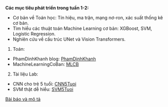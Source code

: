 **Các mục tiêu phát triển trong tuần 1-2:**
- Cơ bản về Toán học: Tín hiệu, ma trận, mạng nơ-ron, xác suất thống kê cơ bản.
- Tìm hiểu các thuật toán Machine Learning cơ bản: XGBoost, SVM, Logistic Regression.
- Nghiên cứu về cấu trúc UNet và Vision Transformers.

1. Toán:
- PhamDinhKhanh blog: [PhamDinhKhanh](https://phamdinhkhanh.github.io/deepai-book/intro.html)
- MachineLearningCoBan: [MLCB](https://machinelearningcoban.com/)

2. Tài liệu Lab:
- CNN cho trẻ 5 tuổi: [CNN5Tuoi](CNN_explained.pdf)
- SVM thật dễ hiểu: [SVM5Tuoi](SVM_explained.pdf)

 [Bài báo và mô tả](links_and_des.md)
